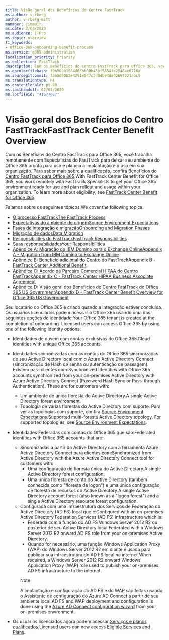 ```yaml
---
title: Visão geral dos Benefícios do Centro FastTrack
ms.author: v-rberg
author: v-rberg-msft
manager: jimmuir
ms.date: 2/04/2020
ms.audience: ITPro
ms.topic: overview
f1_keywords:
- office-365-onboarding-benefit-process
ms.service: o365-administration
localization_priority: Priority
ms.collection: FastTrack
description: Com os Benefícios do Centro FastTrack para Office 365, você trabalha remotamente com Especialistas do FastTrack para deixar seu ambiente do Office 365 pronto para uso e planeja a implantação e o uso em sua organização. Para saber mais sobre a qualificação, confira Benefícios do Centro FastTrack para Office 365.
ms.openlocfilehash: f0b50ba1984465bb30b43bf5854fc2548ac0716a
ms.sourcegitcommit: 7365d80b2e4291e547c2d84b94da02697221abc9
ms.translationtype: HT
ms.contentlocale: pt-BR
ms.lasthandoff: 02/03/2020
ms.locfileid: "41677087"
---
```

# <a name="fasttrack-center-benefit-overview"></a><span data-ttu-id="aa0d9-104">Visão geral dos Benefícios do Centro FastTrack</span><span class="sxs-lookup"><span data-stu-id="aa0d9-104">FastTrack Center Benefit Overview</span></span>

<span data-ttu-id="aa0d9-p102">Com os Benefícios do Centro FastTrack para Office 365, você trabalha remotamente com Especialistas do FastTrack para deixar seu ambiente do Office 365 pronto para uso e planeja a implantação e o uso em sua organização. Para saber mais sobre a qualificação, confira [Benefícios do Centro FastTrack para Office 365](O365-fasttrack-benefit-for-office-365.md).</span><span class="sxs-lookup"><span data-stu-id="aa0d9-p102">With FastTrack Center Benefit for Office 365, you work remotely with FastTrack Specialists to get your Office 365 environment ready for use and plan rollout and usage within your organization. To learn more about eligibility, see [FastTrack Center Benefit for Office 365](O365-fasttrack-benefit-for-office-365.md).</span></span>
  
<span data-ttu-id="aa0d9-107">Falamos sobre os seguintes tópicos:</span><span class="sxs-lookup"><span data-stu-id="aa0d9-107">We cover the following topics:</span></span>
- [<span data-ttu-id="aa0d9-108">O processo FastTrack</span><span class="sxs-lookup"><span data-stu-id="aa0d9-108">The FastTrack Process</span></span>](O365-fasttrack-process.md) 
- [<span data-ttu-id="aa0d9-109">Expectativas do ambiente de origem</span><span class="sxs-lookup"><span data-stu-id="aa0d9-109">Source Environment Expectations</span></span>](O365-source-environment-expectations.md)
- [<span data-ttu-id="aa0d9-110">Fases de integração e migração</span><span class="sxs-lookup"><span data-stu-id="aa0d9-110">Onboarding and Migration Phases</span></span>](O365-onboarding-and-migration.md)
- [<span data-ttu-id="aa0d9-111">Migração de dados</span><span class="sxs-lookup"><span data-stu-id="aa0d9-111">Data Migration</span></span>](O365-data-migration.md)
- [<span data-ttu-id="aa0d9-112">Responsibilities do FastTrack</span><span class="sxs-lookup"><span data-stu-id="aa0d9-112">FastTrack Responsibilities</span></span>](O365-fasttrack-responsibilities.md)
- [<span data-ttu-id="aa0d9-113">Suas responsabilidades</span><span class="sxs-lookup"><span data-stu-id="aa0d9-113">Your Responsibilities</span></span>](O365-your-responsibilities.md) 
- [<span data-ttu-id="aa0d9-114">Apêndice A: Migração do IBM Domino para o Exchange Online</span><span class="sxs-lookup"><span data-stu-id="aa0d9-114">Appendix A - Migration from IBM Domino to Exchange Online</span></span>](O365-from-ibm-domino-to-exchange-online.md)
- [<span data-ttu-id="aa0d9-115">Apêndice B: Benefício adicional do Centro do FastTrack</span><span class="sxs-lookup"><span data-stu-id="aa0d9-115">Appendix B - FastTrack Center Additional Benefit</span></span>](O365-fasttrack-additional-benefits.md)
- [<span data-ttu-id="aa0d9-116">Apêndice C: Acordo de Parceiro Comercial HIPAA do Centro FastTrack</span><span class="sxs-lookup"><span data-stu-id="aa0d9-116">Appendix C - FastTrack Center HIPAA Business Associate Agreement</span></span>](O365-hipaa-business-associate-agreement.md)
- [<span data-ttu-id="aa0d9-117">Apêndice D: Visão geral dos Benefícios do Centro FastTrack do Office 365 US Government</span><span class="sxs-lookup"><span data-stu-id="aa0d9-117">Appendix D - FastTrack Center Benefit Overview for Office 365 US Government</span></span>](US-Gov-appendix-overview.md)
    
<span data-ttu-id="aa0d9-p103">Seu locatário do Office 365 é criado quando a integração estiver concluída. Os usuários licenciados podem acessar o Office 365 usando uma das seguintes opções de identidade:</span><span class="sxs-lookup"><span data-stu-id="aa0d9-p103">Your Office 365 tenant is created at the completion of onboarding. Licensed users can access Office 365 by using one of the following identity options:</span></span>
- <span data-ttu-id="aa0d9-120">Identidades de nuvem com contas exclusivas do Office 365.</span><span class="sxs-lookup"><span data-stu-id="aa0d9-120">Cloud identities with unique Office 365 accounts.</span></span>
- <span data-ttu-id="aa0d9-p104">Identidades sincronizadas com as contas do Office 365 sincronizadas de seu Active Directory local com o Azure Active Directory Connect (sincronização de Hash de senha ou autenticação de passagem). Existem para clientes com:</span><span class="sxs-lookup"><span data-stu-id="aa0d9-p104">Synchronized Identities with Office 365 accounts synchronized from your on-premises Active Directory with Azure Active Directory Connect (Password Hash Sync or Pass-through Authentication). These are for customers with:</span></span>
  - <span data-ttu-id="aa0d9-123">Um ambiente de única floresta do Active Directory.</span><span class="sxs-lookup"><span data-stu-id="aa0d9-123">A single Active Directory forest environment.</span></span>
  - <span data-ttu-id="aa0d9-p105">Topologia de várias florestas do Active Directory com suporte. Para ver as topologias com suporte, confira [Source Environment Expectations](O365-source-environment-expectations.md).</span><span class="sxs-lookup"><span data-stu-id="aa0d9-p105">Supported multi-forests Active Directory topology. For supported topologies, see [Source Environment Expectations](O365-source-environment-expectations.md).</span></span>
- <span data-ttu-id="aa0d9-126">Identidades Federadas com contas do Office 365 que são:</span><span class="sxs-lookup"><span data-stu-id="aa0d9-126">Federated identities with Office 365 accounts that are:</span></span>
  - <span data-ttu-id="aa0d9-127">Sincronizadas a partir do Active Directory com a ferramenta Azure Active Directory Connect para clientes com:</span><span class="sxs-lookup"><span data-stu-id="aa0d9-127">Synchronized from Active Directory with the Azure Active Directory Connect tool for customers with:</span></span>
      - <span data-ttu-id="aa0d9-128">Uma configuração de floresta única do Active Directory.</span><span class="sxs-lookup"><span data-stu-id="aa0d9-128">A single Active Directory forest configuration.</span></span>
      - <span data-ttu-id="aa0d9-129">Uma única floresta de conta do Active Directory (também conhecida como "floresta de logon") e uma única configuração de floresta de recursos do Active Directory.</span><span class="sxs-lookup"><span data-stu-id="aa0d9-129">A single Active Directory account forest (also known as a "logon forest") and a single Active Directory resource forest configuration.</span></span>
  - <span data-ttu-id="aa0d9-130">Configurada com uma infraestrutura dos Serviços de Federação do Active Directory (AD FS) local que é:</span><span class="sxs-lookup"><span data-stu-id="aa0d9-130">Configured with an on-premises Active Directory Federation Services (AD FS) infrastructure which is:</span></span>
      - <span data-ttu-id="aa0d9-131">Federada com a função do AD FS Windows Server 2012 R2 ou posterior de seu Active Directory local.</span><span class="sxs-lookup"><span data-stu-id="aa0d9-131">Federated with a Windows Server 2012 R2 onward AD FS role from your on-premises Active Directory.</span></span>
      - <span data-ttu-id="aa0d9-132">Quando for necessário, uma função Windows Application Proxy (WAP) do Windows Server 2012 R2 em diante é usada para publicar sua infraestrutura do AD FS local na internet.</span><span class="sxs-lookup"><span data-stu-id="aa0d9-132">When required, a Windows Server 2012 R2 onward Windows Application Proxy (WAP) role used to publish your on-premises AD FS infrastructure to the internet.</span></span>
    > [!NOTE]
    > <span data-ttu-id="aa0d9-133">A implantação e configuração do AD FS e do WAP são feitas usando o [Assistente de configuração do Azure AD Connect](https://go.microsoft.com/fwlink/?linkid=844794) a partir de seu ambiente local.</span><span class="sxs-lookup"><span data-stu-id="aa0d9-133">AD FS and WAP deployment and configuration is done using the [Azure AD Connect configuration wizard](https://go.microsoft.com/fwlink/?linkid=844794) from your on-premises environment.</span></span> 
  
- <span data-ttu-id="aa0d9-134">Os usuários licenciados agora podem acessar [Serviços e planos qualificados](M365-eligible-services-and-plans.md).</span><span class="sxs-lookup"><span data-stu-id="aa0d9-134">Licensed users can now access [Eligible Services and Plans](M365-eligible-services-and-plans.md).</span></span>
    

 
